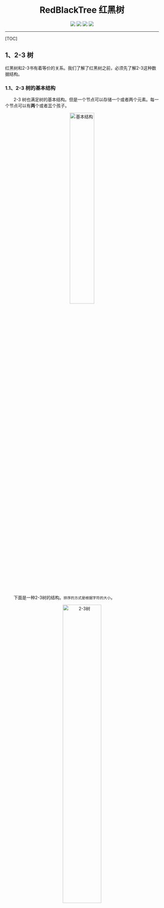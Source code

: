 <h1 align=center>RedBlackTree 红黑树</h1>
<div align="center">
<image src="https://markdown-liyang.oss-cn-beijing.aliyuncs.com/label/Github-LiYangSir-brightgreen.svg">
<image src="https://markdown-liyang.oss-cn-beijing.aliyuncs.com/label/quguai.cn-green.svg">
<image src="https://markdown-liyang.oss-cn-beijing.aliyuncs.com/label/Language-Java-orange.svg">
<image src="https://markdown-liyang.oss-cn-beijing.aliyuncs.com/label/Version-1.0-blue.svg">
</div>

-----

[TOC]

## 1、2-3 树

红黑树和2-3书有着等价的关系。我们了解了红黑树之前，必须先了解2-3这种数据结构。
### 1.1、2-3 树的基本结构

&emsp;&emsp;2-3 树也满足树的基本结构。但是一个节点可以存储一个或者两个元素。每一个节点可以有**两**个或者**三**个孩子。

<div align=center>
<img src=https://markdown-liyang.oss-cn-beijing.aliyuncs.com/%E6%95%B0%E6%8D%AE%E7%BB%93%E6%9E%84%E4%B8%8E%E7%AE%97%E6%B3%95/12-RedBlackTree/basic.png width=40% alt=基本结构>
</div>

&emsp;&emsp;下面是一种2-3树的结构。`排序的方式是根据字符的大小`。

<div align=center>
<img src=https://markdown-liyang.oss-cn-beijing.aliyuncs.com/%E6%95%B0%E6%8D%AE%E7%BB%93%E6%9E%84%E4%B8%8E%E7%AE%97%E6%B3%95/12-RedBlackTree/2-3Tree.png width=50% alt=2-3树>
</div>

&emsp;&emsp;我们可以根据上面的结构来验证2-3树是否满足树的基本结构。
`A->E->F->G->H->K->M->N->R->S->Z`
&emsp;&emsp;可以对树结构进行中序遍历来查看该结构是否具有顺序性。我们可以得出一个结论就是：
<div align=center>
<b>2-3树是一种绝对平衡的二叉树</b>
</div>

&emsp;&emsp;可以看得出来任意节点的孩子节点的高度是相同的。下面就开始介绍这种数据结构是如何维持平衡性的。

### 1.2、2-3树添加元素
通过介绍如何添加元素来介绍这种树结构是如何维持平衡性的。
下面以实例进行讲解，这个地方主要还是靠大家的看。
添加的顺序是：`S->E->A->R->C->H->X->M->P`

<div align=center>
<img src=https://markdown-liyang.oss-cn-beijing.aliyuncs.com/%E6%95%B0%E6%8D%AE%E7%BB%93%E6%9E%84%E4%B8%8E%E7%AE%97%E6%B3%95/12-RedBlackTree/add.png width= alt=增加元素>
</div>

最关键的还是在于变换的操作。
由于2-3树的节点最多只能存放2个元素，当有三个元素（四节点）的时候就需要进行变换。

<div align=center>
<img src=https://markdown-liyang.oss-cn-beijing.aliyuncs.com/%E6%95%B0%E6%8D%AE%E7%BB%93%E6%9E%84%E4%B8%8E%E7%AE%97%E6%B3%95/12-RedBlackTree/%E5%88%86%E8%A3%82.png width=40% alt=节点分裂>
</div>
对于这种分裂并不会破坏树结构的绝对平衡的性质，仍是一个绝对平衡的树结构。对于新提出来的元素需要和父亲节点进行融合。

<div align=center>
<img src=https://markdown-liyang.oss-cn-beijing.aliyuncs.com/%E6%95%B0%E6%8D%AE%E7%BB%93%E6%9E%84%E4%B8%8E%E7%AE%97%E6%B3%95/12-RedBlackTree/%E7%88%B6%E4%BA%B2%E8%9E%8D%E5%90%88.png width=50% alt=>
</div>


## 2、红黑树与2-3树的等价性

红黑树和2-3之间可以进行等价转换。

<div align=center>
<img src=https://markdown-liyang.oss-cn-beijing.aliyuncs.com/%E6%95%B0%E6%8D%AE%E7%BB%93%E6%9E%84%E4%B8%8E%E7%AE%97%E6%B3%95/12-RedBlackTree/%E8%BD%AC%E6%8D%A2.png width=60% alt=等价转换>
</div>

通过上面的等价转换可以看出来，定义红色节点都是向左倾斜。用过表示节点的颜色来识别该节点是否是红色节点。
对于我们上面的2-3树我们可以对其进行转换，如下图：
<div align=center>
<img src=https://markdown-liyang.oss-cn-beijing.aliyuncs.com/%E6%95%B0%E6%8D%AE%E7%BB%93%E6%9E%84%E4%B8%8E%E7%AE%97%E6%B3%95/12-RedBlackTree/%E5%8F%98%E6%8D%A2.png width=100% alt=红黑树和2-3树转换>
</div>

根据上面的图例，我们可以得出下面几点结论：
+ 每一个节点是要么是红色的，要么是黑色的
+ 每一个叶子节点（最后的空节点）均为黑色的
+ 根节点为黑色节点
+ 如果一个节点为红色的，那么他的孩子节点均为黑色的（否则触发变换）
+ 从任意一个节点到达叶子节点，经过的黑色节点数是相同的（绝对平衡性）

**解读性质：**
+ 对于性质一比较好理解，一个节点的颜色只有两种状态。
+ 对于性质二这里的叶子节点并不是指左右子树均为空的节点，这个性质应该叫做定义，红黑树中定义空节点的颜色就是黑色，这里和性质三相吻合
+ 对于性质三，和性质二是吻合的，对于一个空树，它也是一种红黑树，那么它既是叶子节点也是根节点，所以他的节点颜色也是黑色。
+ 对于性质四，可以从2-3树中得出结论，红色节点的产生于3节点，红色节点连接的子节点来自于下一个2节点或者3节点，对于2节点来说，它本身的颜色就是黑色的，对于3节点而言，拆分成红黑结构的时候，是黑色的节点连接父亲节点。所以可以得出性质四
+ 对于性质五，可以通过红黑树的绝对平衡性得出，因此也可以拓展出一个结论，红黑树是一种保持**黑平衡的**的二叉树

## 3、红黑树之增加元素

由于红黑树和2-3具有等价的关系，所以添加元素主要分为向2节点和三节点进行元素的添加，两者对应不同的情况。

### 3.1、向 2节点中添加元素

由于我们添加的节点都是红色的节点，并且红色节点一直保持左倾，对于下面这种情况，就需要进行一次旋转操作。如果添加元素本身就是再左边则无需变换。变换的操作就是和AVL树一样进行一次左旋转操作，并且将颜色进行互换。如果新加入的节点本身就在左变则不需要进行变换。对应的函数为 **leftRotate()**

<div align=center>
<img src=https://markdown-liyang.oss-cn-beijing.aliyuncs.com/%E6%95%B0%E6%8D%AE%E7%BB%93%E6%9E%84%E4%B8%8E%E7%AE%97%E6%B3%95/12-RedBlackTree/%E5%A2%9E%E5%8A%A0.png width=40% alt=增加元素>
</div>

### 3.2、向 3节点中添加元素
我们知道3节点添加位置主要包含三种，**左边、中间和右边**，下面逐一进行分析。
**对于添加至右边的情况：**
<div align=center>
<img src=https://markdown-liyang.oss-cn-beijing.aliyuncs.com/%E6%95%B0%E6%8D%AE%E7%BB%93%E6%9E%84%E4%B8%8E%E7%AE%97%E6%B3%95/12-RedBlackTree/3%E8%8A%82%E7%82%B9%E6%B7%BB%E5%8A%A0%E6%9C%80%E5%B7%A6%E8%BE%B9.png width=85% alt=添加至最右边>
</div>

对于这种情况，只需要将左右孩子节点的颜色全部变成黑色即可，我们在前面说过，新生成的父亲节点要去和上面的节点继续去融合，融合就意味着该节点的颜色为红色，也是一种类似的颜色互换的形式。对应的函数称之为颜色反转，对应的函数为**flipColor()**

<div align=center>
<img src=https://markdown-liyang.oss-cn-beijing.aliyuncs.com/%E6%95%B0%E6%8D%AE%E7%BB%93%E6%9E%84%E4%B8%8E%E7%AE%97%E6%B3%95/12-RedBlackTree/3%E8%8A%82%E7%82%B9%E5%8F%B3%E8%BE%B9%E5%8F%98%E6%8D%A2.png width=55% alt=节点变换>
</div>

**对于添加至左边的情况：**

<div align=center>
<img src=https://markdown-liyang.oss-cn-beijing.aliyuncs.com/%E6%95%B0%E6%8D%AE%E7%BB%93%E6%9E%84%E4%B8%8E%E7%AE%97%E6%B3%95/12-RedBlackTree/%E4%B8%89%E8%8A%82%E7%82%B9%E5%B7%A6%E5%8F%98%E6%B7%BB%E5%8A%A0.png width=75% alt=添加至最左边>
</div>
这种情况就是对应的右旋转过程，而且注意颜色的反转变换。右旋转过程和左旋转类似，颜色也是进行互换。最后在进行一次颜色反转操作。

<div align=center>
<img src=https://markdown-liyang.oss-cn-beijing.aliyuncs.com/%E6%95%B0%E6%8D%AE%E7%BB%93%E6%9E%84%E4%B8%8E%E7%AE%97%E6%B3%95/12-RedBlackTree/%E4%B8%89%E8%8A%82%E7%82%B9%E5%B7%A6%E8%BE%B9%E5%8F%98%E6%8D%A2.png width=80% alt=右旋转>
</div>

**对于添加至中间的情况：**
添加至中间的过程是一个组合的过程，可以先看成2节点的左旋转过程和3节点的右旋转过程。


<div align=center>
<img src=https://markdown-liyang.oss-cn-beijing.aliyuncs.com/%E6%95%B0%E6%8D%AE%E7%BB%93%E6%9E%84%E4%B8%8E%E7%AE%97%E6%B3%95/12-RedBlackTree/%E4%B8%89%E8%8A%82%E7%82%B9%E4%B8%AD%E9%97%B4%E7%9A%84%E6%83%85%E5%86%B5.png width=80% alt=左右旋转>
</div>

### 3.3、总结
具体的添加元素操作可以直接使用下面这张图，便于理解。

<div align=center>
<img src=https://markdown-liyang.oss-cn-beijing.aliyuncs.com/%E6%95%B0%E6%8D%AE%E7%BB%93%E6%9E%84%E4%B8%8E%E7%AE%97%E6%B3%95/12-RedBlackTree/%E7%AE%80%E6%98%93%E5%9B%BE.png width=80% alt=添加元素简易图>
</div>

<div align=center>
<img src= width= alt=>
</div>

## 3、红黑树的实现

### 3.1、内部类的实现
红黑树和二分搜索树的节点函数大致相同，只不过增加了对节点颜色的标识。
**节点内部类的实现：**
```java
private class Node{  //内部类
    public K key;
    public V value;
    public  Node left, right;
    public boolean color;

    public Node(K key, V value){  // 节点信息的初始化
        this.key = key;
        this.value = value;
        left = null;
        right = null;
        color = RED;   // 新建的节点永远是融合节点,红色节点
    }
}
```
### 3.2、基本结构以及函数实现

红黑树的基本架构程序实现：
```java
public class RBTree<K extends Comparable<K>, V extends Comparable<V>>{

    private static final boolean RED = true;
    private static final boolean BLACK = false;
    private class Node{  
        //内部类 省略
    }
    private Node root;
    private int size;

    public RBTree(){
        root = null;
        size = 0;
    }
}
```

对于红黑树这种结构，我们增加了对颜色的判断，所有我们引入isRed函数来判断这个节点是否是红色的。
**程序实现：**
```java
private boolean isRed(Node node) {
    if (node == null)
        return BLACK;
    return node.color;
}
```

基本辅助函数的实现，主要是对成员变量的一个get操作以及判断红黑树是否为空。
**程序实现：**
```java
public int getSize() {
    return size;
}

public boolean isEmpty() {
    return size == 0;
}
```

### 3.3、增加元素
我们根据上面的性质可以得到，根节点的颜色必须为黑色，所以添加完元素后的根节点我们需要手动指定为黑色，因为我们新增的节点永远是红色的，所以我们需要手动将root变为黑色，调用方式仍然是调用私有递归函数。
```java
public void add(K key, V value) {
    root = add(root, key, value);
    root.color = BLACK; //手动将根节点变为黑色
}
```
在2节点中添加元素，并且在节点右边添加元素会触发左旋转，进而保证红色节点的左倾性。
**左旋转程序实现：**
```java
private Node leftRotate(Node node) {
    Node x = node.right;
    // 左旋转
    node.right = x.left;
    x.left = node;
    //颜色互换
    x.color = node.color;
    node.color = RED;

    return x;
}
```
在3节点中添加元素涉及左中右三种情况，上面讲过，在右边添加元素触发颜色反装。
**颜色反转程序实现：**
```java
private void flipColors(Node node) {
    node.color = RED;
    node.left.color = BLACK;
    node.right.color = BLACK;
}
```
在向三节点中最左边添加元素，触发右旋转过程。右旋转过程中还要进行一次颜色反转。
**右旋转程序实现：**
```java
private Node rightRotate(Node node) {
    Node x = node.left;
    //右旋转
    node.left = x.right;
    x.right = node;
    //颜色互换
    x.color = node.color;
    node.color = RED;
    return x;
}
```
其他的添加元素的变换都是基于颜色变换，左右旋转组合而来的。

具体的调用方法和AVL树相同，在增加完元素的时候，对元素进行判断，是一个在回朔的过程中进行操作。
**增加函数的程序实现：**
```java
private Node add(Node node, K key, V value) {
    if (node == null){
        size++;
        return new Node(key, value);
    }
    //首先进行元素的添加
    if (key.compareTo(node.key) < 0)
        node.left = add(node.left, key, value);
    else if (key.compareTo(node.key) > 0)
        node.right = add(node.right, key, value);
    else
        node.key = key;

    //添加完成后，维护平衡性
    //左节点为黑，右节点为红
    if (isRed(node.right) && !isRed(node.left)) 
        node = leftRotate(node);
    //左节点为红，左节点的左节点也为红
    if (isRed(node.left) && isRed(node.left.left))
        node = rightRotate(node);
    //左右节点均为红
    if (isRed(node.left) && isRed(node.right))
        flipColors(node);

    return node;
}
```


## 时间复杂度分析

从严格意义上讲，红黑树并不是一种严格的平衡二叉树。在最差的情况下，红黑树的高度为2log(n)，这是因为在最差的情况下，每一个黑节点都有一个红色节点，但是由于时间复杂度不考虑红黑树的时间复杂度也是O(log(n))级别的。

**适应场景:**
红黑树适应于添加删除元素频繁的场景。而对于查询元素来说，红黑树并不是严格意义上的平衡树，在最坏的情况树的高度可以达到2log(n)，所以说不同的场景适应于不同的算法。但是综合性能来说的话，红黑树的性能任然高于一些其他的树结构。

## 最后

更多精彩内容，大家可以转到我的主页：[曲怪曲怪的主页](http://quguai.cn/)

或者关注我的微信公众号：**TeaUrn**

或者扫描下方二维码进行关注。里面有惊喜等你哦。

**源码地址**：可在公众号内回复 **数据结构与算法源码** 即可获得。

<img src="https://markdown-liyang.oss-cn-beijing.aliyuncs.com/%E5%85%AC%E4%BC%97%E5%8F%B7%E4%BA%8C%E7%BB%B4%E7%A0%81.jpg" width=30%>
  



